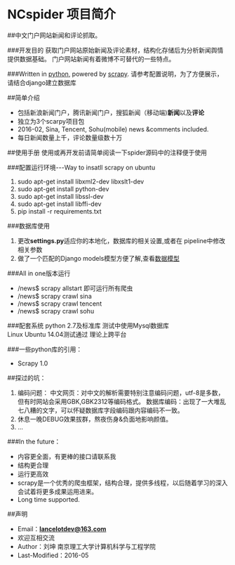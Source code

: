# NCspider  项目简介   
##中文门户网站新闻和评论抓取。

###开发目的
    获取门户网站原始新闻及评论素材，结构化存储后为分析新闻舆情提供数据基础。 
    门户网站新闻有着微博不可替代的一些特点。 

###Written in [python], powered by [scrapy]. 
请参考配置说明，为了方便展示，请结合django建立数据库

##简单介绍
* 包括新浪新闻门户，腾讯新闻门户，搜狐新闻（移动端)**新闻**以及**评论**
* 独立为3个scarpy项目包
* 2016-02, Sina, Tencent, Sohu(mobile) news &comments included.
* 每日新闻数量上千，评论数量级数十万

##使用手册
  使用或再开发前请简单阅读一下spider源码中的注释便于使用

###配置运行环境---Way to insatll scrapy on ubuntu 
  1. sudo apt-get install libxml2-dev libxslt1-dev
  2. sudo apt-get install python-dev
  3. sudo apt-get install libssl-dev 
  4. sudo apt-get install libffi-dev
  5. pip install -r requirements.txt

###数据库使用
  1. 更改**settings.py**适应你的本地化，数据库的相关设置,或者在 pipeline中修改相关参数
  2. 做了一个匹配的Django models模型方便了解,查看[数据模型](https://github.com/build2last/NCspider/blob/master/web%20demo/news_opin/models.py)

###All in one版本运行
  * /news$ scrapy allstart   即可运行所有爬虫
  * /news$ scrapy crawl sina
  * /news$ scrapy crawl tencent
  * /news$ scrapy crawl sohu

###配套系统
    python 2.7及标准库
    测试中使用Mysql数据库  
    Linux Ubuntu 14.04测试通过
    理论上跨平台

###一些python库的引用：
* Scrapy 1.0


##探过的坑：
1. 编码问题：
中文网页：对中文的解析需要特别注意编码问题，utf-8是多数，但有时网站会采用GBK,GBK2312等编码格式。
数据库编码：出现了一大堆乱七八糟的文字，可以怀疑数据库字段编码跟内容编码不一致。
2. 休息一晚DEBUG效果拔群，熬夜伤身&负面地影响颜值。
3. ...

###In the future：
* 内容更全面，有更棒的接口请联系我
* 结构更合理
* 运行更高效
* scrapy是一个优秀的爬虫框架，结构合理，提供多线程，以后随着学习的深入会试着将更多成果运用进来。
* Long time supported.


##声明
* Email：**lancelotdev@163.com**
* 欢迎互相交流
* Author：刘坤 南京理工大学计算机科学与工程学院
* Last-Modified：2016-05

[python]:https://www.python.org/
[scrapy]:http://scrapy.org/
